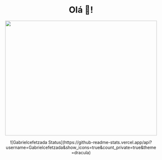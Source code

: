 <h1 align="center">
  Olá 👋!
</h1>
 
 <p align="center">
<img align="center" width="500" height="380" src="https://user-images.githubusercontent.com/63877012/187077008-12266686-3779-40ea-afc7-27013c238e2c.png">
<p/>
 
  <p align="center">
 ![Gabrielcefetzada Status](https://github-readme-stats.vercel.app/api?username=Gabrielcefetzada&show_icons=true&count_private=true&theme=dracula)
<p/>

